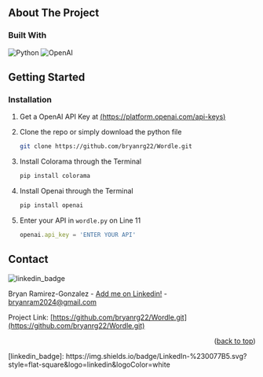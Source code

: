 <!-- ABOUT THE PROJECT -->
## About The Project


### Built With

![Python](https://img.shields.io/badge/python-3670A0?style=for-the-badge&logo=python&logoColor=ffdd54)
![OpenAI](https://a11ybadges.com/badge?logo=openai)




<!-- GETTING STARTED -->
## Getting Started



### Installation


1. Get a OpenAI API Key at [(https://platform.openai.com/api-keys)](https://platform.openai.com/api-keys)

2. Clone the repo or simply download the python file
   ```sh
   git clone https://github.com/bryanrg22/Wordle.git
   ```
3. Install Colorama through the Terminal
   ```sh
   pip install colorama
   ```
4. Install Openai through the Terminal
   ```sh
   pip install openai
   ```
4. Enter your API in `wordle.py` on Line 11
   ```js
   openai.api_key = 'ENTER YOUR API'
   ```

<!-- CONTACT -->
## Contact
![linkedin_badge](https://linkedin.com/in/bryanrg22)

Bryan Ramirez-Gonzalez - [Add me on Linkedin!](https://linkedin.com/in/bryanrg22) - bryanram2024@gmail.com

Project Link: [https://github.com/bryanrg22/Wordle.git](https://github.com/bryanrg22/Wordle.git)


<p align="right">(<a href="#readme-top">back to top</a>)</p>
[linkedin_badge]: https://img.shields.io/badge/LinkedIn-%230077B5.svg?style=flat-square&logo=linkedin&logoColor=white



